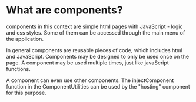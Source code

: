 # What are components?
components in this context are simple html pages with JavaScript - logic and css styles. Some of them can be accessed through the main menu of the application.

In general components are reusable pieces of code, which includes html and JavaScript.
Components may be designed to only be used once on the page. A component may be used multiple times, just like javaScript functions.

A component can even use other components. The injectComponent function in the ComponentUtilities can be used by the "hosting" component for this purpose.

